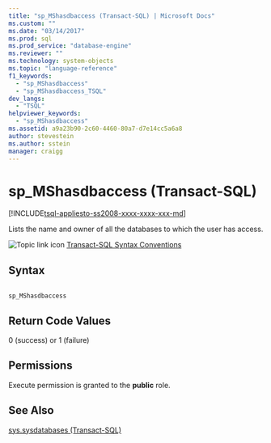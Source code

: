 ```yaml
---
title: "sp_MShasdbaccess (Transact-SQL) | Microsoft Docs"
ms.custom: ""
ms.date: "03/14/2017"
ms.prod: sql
ms.prod_service: "database-engine"
ms.reviewer: ""
ms.technology: system-objects
ms.topic: "language-reference"
f1_keywords: 
  - "sp_MShasdbaccess"
  - "sp_MShasdbaccess_TSQL"
dev_langs: 
  - "TSQL"
helpviewer_keywords: 
  - "sp_MShasdbaccess"
ms.assetid: a9a23b90-2c60-4460-80a7-d7e14cc5a6a8
author: stevestein
ms.author: sstein
manager: craigg
---
```

# sp_MShasdbaccess (Transact-SQL)
[!INCLUDE[tsql-appliesto-ss2008-xxxx-xxxx-xxx-md](../../includes/tsql-appliesto-ss2008-xxxx-xxxx-xxx-md.md)]

  Lists the name and owner of all the databases to which the user has access.  
  
 ![Topic link icon](../../database-engine/configure-windows/media/topic-link.gif "Topic link icon") [Transact-SQL Syntax Conventions](../../t-sql/language-elements/transact-sql-syntax-conventions-transact-sql.md)  
  
## Syntax  
  
```  
  
sp_MShasdbaccess      
```  
  
## Return Code Values  
 0 (success) or 1 (failure)  
  
## Permissions  
 Execute permission is granted to the **public** role.  
  
## See Also  
 [sys.sysdatabases &#40;Transact-SQL&#41;](../../relational-databases/system-compatibility-views/sys-sysdatabases-transact-sql.md)  
  
  
